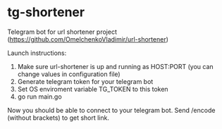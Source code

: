 # tg-shortener
Telegram bot for url shortener project (https://github.com/OmelchenkoVladimir/url-shortener)

Launch instructions:
1. Make sure url-shortener is up and running as HOST:PORT (you can change values in configuration file)
2. Generate telegram token for your telegram bot
3. Set OS enviroment variable TG_TOKEN to this token
4. go run main.go

Now you should be able to connect to your telegram bot. Send /encode <link> (without brackets) to get short link.
